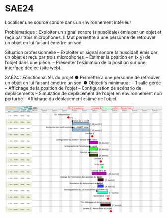 # SAE24
Localiser une source sonore dans un environnement intérieur

Problématique : Exploiter un signal sonore (sinusoïdale) émis par un objet et reçu par trois microphones. Il faut permettre à une personne de retrouver un objet en lui faisant émettre un son. 

Situation professionnelle
   – Exploiter un signal sonore (sinusoïdal) émis par un objet et reçu par trois microphones.
   – Estimer la position en (x,y) de l’objet dans une pièce.
   – Présenter l’estimation de la position sur une interface dédiée (site web).

SAÉ24 : Fonctionnalités du projet
   ● Permettre à une personne de retrouver un objet en lui faisant émettre un son.
   ● Objectifs minimaux :
       – 1 salle gérée
       – Affichage de la position de l’objet
       – Configuration de scénario de déplacements
       – Simulation de déplacement de l’objet en environnement non perturbé
       – Affichage du déplacement estimé de l’objet

<img src="/images/gant-initial.png" alt="gant créé en début de projet" title="Gant initial">
